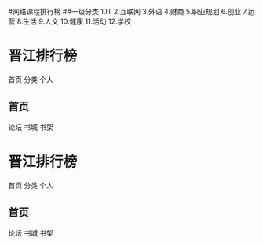 
#网络课程排行榜
##一级分类
1.IT
2.互联网
3.外语
4.财商
5.职业规划
6.创业
7.运营
8.生活
9.人文
10.健康
11.活动
12.学校
# 晋江排行榜
首页
分类
个人
## 首页
论坛
书城
书架
# 晋江排行榜
首页
分类
个人
## 首页
论坛
书城
书架
